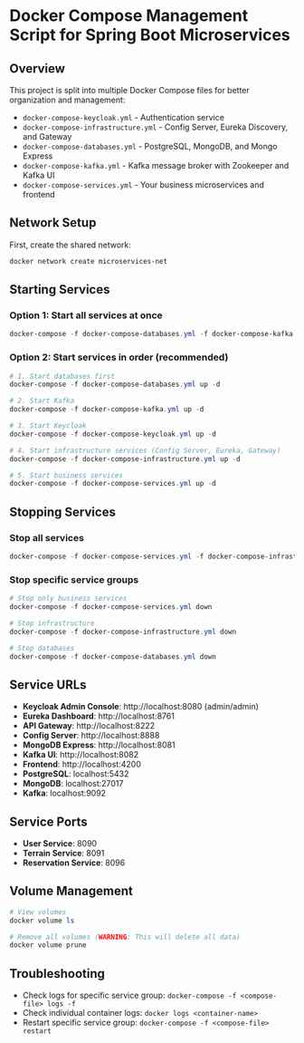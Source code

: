 # Docker Compose Management Script for Spring Boot Microservices

## Overview
This project is split into multiple Docker Compose files for better organization and management:

- `docker-compose-keycloak.yml` - Authentication service
- `docker-compose-infrastructure.yml` - Config Server, Eureka Discovery, and Gateway
- `docker-compose-databases.yml` - PostgreSQL, MongoDB, and Mongo Express
- `docker-compose-kafka.yml` - Kafka message broker with Zookeeper and Kafka UI
- `docker-compose-services.yml` - Your business microservices and frontend

## Network Setup
First, create the shared network:
```powershell
docker network create microservices-net
```

## Starting Services

### Option 1: Start all services at once
```powershell
docker-compose -f docker-compose-databases.yml -f docker-compose-kafka.yml -f docker-compose-keycloak.yml -f docker-compose-infrastructure.yml -f docker-compose-services.yml up -d
```

### Option 2: Start services in order (recommended)
```powershell
# 1. Start databases first
docker-compose -f docker-compose-databases.yml up -d

# 2. Start Kafka
docker-compose -f docker-compose-kafka.yml up -d

# 3. Start Keycloak
docker-compose -f docker-compose-keycloak.yml up -d

# 4. Start infrastructure services (Config Server, Eureka, Gateway)
docker-compose -f docker-compose-infrastructure.yml up -d

# 5. Start business services
docker-compose -f docker-compose-services.yml up -d
```

## Stopping Services

### Stop all services
```powershell
docker-compose -f docker-compose-services.yml -f docker-compose-infrastructure.yml -f docker-compose-keycloak.yml -f docker-compose-kafka.yml -f docker-compose-databases.yml down
```

### Stop specific service groups
```powershell
# Stop only business services
docker-compose -f docker-compose-services.yml down

# Stop infrastructure
docker-compose -f docker-compose-infrastructure.yml down

# Stop databases
docker-compose -f docker-compose-databases.yml down
```

## Service URLs
- **Keycloak Admin Console**: http://localhost:8080 (admin/admin)
- **Eureka Dashboard**: http://localhost:8761
- **API Gateway**: http://localhost:8222
- **Config Server**: http://localhost:8888
- **MongoDB Express**: http://localhost:8081
- **Kafka UI**: http://localhost:8082
- **Frontend**: http://localhost:4200
- **PostgreSQL**: localhost:5432
- **MongoDB**: localhost:27017
- **Kafka**: localhost:9092

## Service Ports
- **User Service**: 8090
- **Terrain Service**: 8091
- **Reservation Service**: 8096

## Volume Management
```powershell
# View volumes
docker volume ls

# Remove all volumes (WARNING: This will delete all data)
docker volume prune
```

## Troubleshooting
- Check logs for specific service group: `docker-compose -f <compose-file> logs -f`
- Check individual container logs: `docker logs <container-name>`
- Restart specific service group: `docker-compose -f <compose-file> restart`
